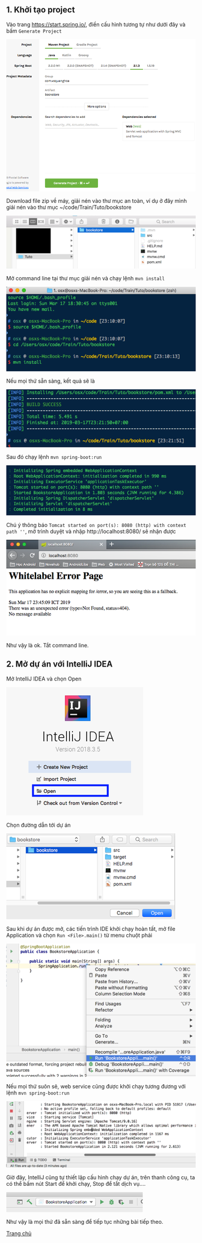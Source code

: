 ## 1. Khởi tạo project

Vào trang https://start.spring.io/, điền cấu hình tương tự như dưới đây và bấm `Generate Project`

![Init project](Images/spring-init.png)

Download file zip về máy, giải nén vào thư mục an toàn, ví dụ ở đây mình giải nén vào thư mục ~/code/Train/Tuto/bookstore

![Init project](Images/spring-2.png)

Mở command line tại thư mục giải nén và chạy lệnh `mvn install`

![Init project](Images/spring-3.png)

Nếu mọi thứ sẵn sàng, kết quả sẽ là 

![Init project](Images/spring-4.png)

Sau đó chạy lệnh `mvn spring-boot:run`

![Init project](Images/spring-5.png)

Chú ý thông báo `Tomcat started on port(s): 8080 (http) with context path ''`, mở trình duyệt và nhập http://localhost:8080/ sẽ nhận được 

![Init project](Images/spring-6.png)

Như vậy là ok. Tắt command line.

## 2. Mở dự án với IntelliJ IDEA

Mở IntelliJ IDEA và chọn Open

![IntelliJ IDEA](Images/spring-7.png)

Chọn đường dẫn tới dự án

![IntelliJ IDEA](Images/spring-8.png)

Sau khi dự án được mở, các tiến trình IDE khởi chạy hoàn tất, mở file Application và chọn `Run <File>.main()` từ menu chuột phải

![IntelliJ IDEA](Images/spring-10.png)

Nếu mọi thứ suôn sẽ, web service cũng được khởi chạy tương đương với lệnh `mvn spring-boot:run`

![IntelliJ IDEA](Images/spring-9.png)

Giờ đây, IntelliJ cũng tự thiết lập cấu hình chạy dự án, trên thanh công cụ, ta có thể bấm nút Start để khởi chạy, Stop để tắt dịch vụ....

![IntelliJ IDEA](Images/spring-11.png)

Như vậy là mọi thứ đã sẵn sàng để tiếp tục những bài tiếp theo.

[Trang chủ](https://voquanghoa.github.io/Spring-Tutorial/)
